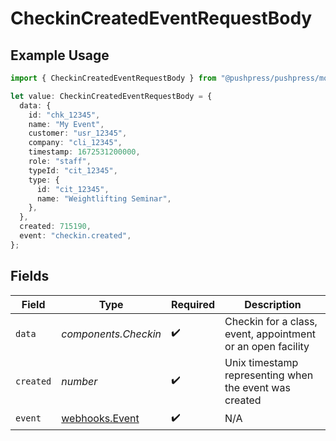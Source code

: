 # CheckinCreatedEventRequestBody

## Example Usage

```typescript
import { CheckinCreatedEventRequestBody } from "@pushpress/pushpress/models/webhooks";

let value: CheckinCreatedEventRequestBody = {
  data: {
    id: "chk_12345",
    name: "My Event",
    customer: "usr_12345",
    company: "cli_12345",
    timestamp: 1672531200000,
    role: "staff",
    typeId: "cit_12345",
    type: {
      id: "cit_12345",
      name: "Weightlifting Seminar",
    },
  },
  created: 715190,
  event: "checkin.created",
};
```

## Fields

| Field                                                       | Type                                                        | Required                                                    | Description                                                 |
| ----------------------------------------------------------- | ----------------------------------------------------------- | ----------------------------------------------------------- | ----------------------------------------------------------- |
| `data`                                                      | *components.Checkin*                                        | :heavy_check_mark:                                          | Checkin for a class, event, appointment or an open facility |
| `created`                                                   | *number*                                                    | :heavy_check_mark:                                          | Unix timestamp representing when the event was created      |
| `event`                                                     | [webhooks.Event](../../models/webhooks/event.md)            | :heavy_check_mark:                                          | N/A                                                         |